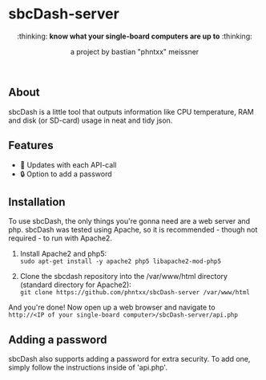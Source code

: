 # sbcDash-server

<div align="center">
  :thinking: <b>know what your single-board computers are up to</b> :thinking:

  a project by bastian "phntxx" meissner
</div>

<br>

## About

sbcDash is a little tool that outputs information like CPU temperature, RAM and disk (or SD-card) usage
in neat and tidy json.

## Features

- :arrows_counterclockwise: Updates with each API-call
- :lock: Option to add a password

## Installation

To use sbcDash, the only things you're gonna need are a web server and php.
sbcDash was tested using Apache, so it is recommended - though not required - to run with Apache2.

1. Install Apache2 and php5:   
`sudo apt-get install -y apache2 php5 libapache2-mod-php5`

2. Clone the sbcdash repository into the /var/www/html directory (standard directory for Apache2):   
`git clone https://github.com/phntxx/sbcDash-server /var/www/html`

And you're done! Now open up a web browser and navigate to   
`http://<IP of your single-board computer>/sbcDash-server/api.php`

## Adding a password

sbcDash also supports adding a password for extra security. To add one, simply follow the instructions
inside of 'api.php'.

